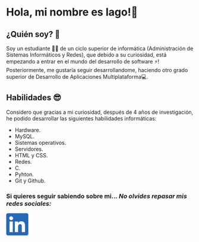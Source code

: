 # Hola, mi nombre es Iago!👋
    
## ¿Quién soy? 🤔

Soy un estudiante :student: de un ciclo superior de informática (Administración de Sistemas Informáticos y Redes), que debido a su curiosidad, está empezando a entrar en el mundo del desarrollo de software :zap:! Posteriormente, me gustaría seguir desarrollandome, haciendo otro grado superior de Desarrollo de Aplicaciones Multiplataforma:computer:. 

## Habilidades :sunglasses:

Considero que gracias a mi curiosidad, después de 4 años de investigación, he podido desarrollar las siguientes habilidades informáticas:

* Hardware.
* MySQL.
* Sistemas operativos.
* Servidores.
* HTML y CSS.
* Redes.
* C.
* Pyhton.
* Git y Github.

### Si quieres seguir sabiendo sobre mi... ***No olvides repasar mis redes sociales:***
<!--xd-->
<!--xd-->
<!--xd-->

<a href="https://www.linkedin.com/in/iago-valadez-medina-796997233/">
  <img
    width="60"
    alt="¡Sígueme en LinkedIn!"
    src="icons/linkedin.png"
  /></a>

<!--
**Factoid5378/Factoid5378** is a ✨ _special_ ✨ repository because its `README.md` (this file) appears on your GitHub profile.

Here are some ideas to get you started:

- 🔭 I’m currently working on ...
- 🌱 I’m currently learning ...
- 👯 I’m looking to collaborate on ...
- 🤔 I’m looking for help with ...
- 💬 Ask me about ...
- 📫 How to reach me: ...
- 😄 Pronouns: ...
- ⚡ Fun fact: ...
-->
